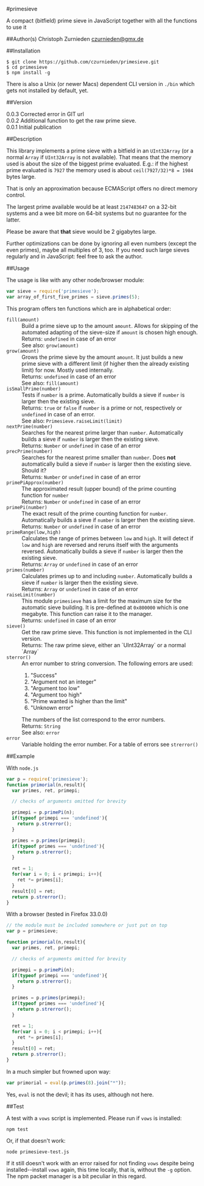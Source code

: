 #primesieve

A compact (bitfield) prime sieve in JavaScript together with all the functions to use it

##Author(s)
Christoph Zurnieden <czurnieden@gmx.de>

##Installation

```shell
$ git clone https://github.com/czurnieden/primesieve.git
$ cd primesieve
$ npm install -g
```
There is also a Unix (or newer Macs) dependent CLI version in `./bin` which
gets not installed by default, yet.

##Version

0.0.3 Corrected error in GIT url<br>
0.0.2 Additional function to get the raw prime sieve.<br>
0.0.1 Initial publication

##Description

This library implements a prime sieve with a bitfield in an `UInt32Array` (or a
normal `Array` if `UInt32Array` is not available). That means that the memory
used is about the size of the biggest prime evaluated. E.g.: if the highest
prime evaluated is `7927` the memory used is about `ceil(7927/32)*8 = 1984`
bytes large.

That is only an approximation because ECMAScript offers no direct memory control.

The largest prime available would be at least `2147483647` on a 32-bit systems
and a wee bit more on 64-bit systems but no guarantee for the latter.

Please be aware that **that** sieve would be 2 gigabytes large.

Further optimizations can be done by ignoring all even numbers (except the even
primes), maybe all multiples of 3, too. If you need such large sieves regularly
and in JavaScript: feel free to ask the author.

##Usage

The usage is like with any other node/browser module:
```javascript
var sieve = require('primesieve');
var array_of_first_five_primes = sieve.primes(5);
```

This program offers ten functions which are in alphabetical order:

<dl>
<dt><code>fill(amount)</code> </dt>
<dd>
Build a prime sieve up to the amount <code>amount</code>. Allows for skipping of the
automated adapting of the sieve-size if <code>amount</code> is chosen high enough.
<br>
Returns: <code>undefined</code> in case of an error
<br>
See also: <code>grow(amount)</code>
</dd>
<dt><code>grow(amount)</code></dt>
<dd>
Grows the prime sieve by the amount <code>amount</code>. It just builds a new prime sieve with
a different limit (if higher then the already existing limit) for now. Mostly
used internally.
<br>
Returns:  <code>undefined</code> in case of an error
<br>
See also: <code>fill(amount)</code>
</dd>
<dt><code>isSmallPrime(number)</code></dt>
<dd>
Tests if <code>number</code> is a prime. Automatically builds a sieve if <code>number</code> is larger then the existing sieve.
<br>
Returns: <code>true</code> or <code>false</code> if <code>number</code> is a prime or not, respectively or <code>undefined</code> in case of an error.
<br>
See also: <code>Primesieve.raiseLimit(limit)</code>
</dd>

</dd>
<dt><code>nextPrime(number)</code> </dt>
<dd>
Searches for the nearest prime larger than <code>number</code>. Automatically builds a
sieve if <code>number</code> is larger then the existing sieve.
<br>
Returns: <code>Number</code> or <code>undefined</code> in case of an error
</dd>

<dt><code>precPrime(number)</code></dt>
<dd>
Searches for the nearest prime smaller than <code>number</code>. Does <strong>not</strong> automatically build a sieve if <code>number</code> is larger then the existing sieve. Should it?
<br>
Returns: <code>Number</code> or <code>undefined</code> in case of an error
</dd>


<dt><code>primePiApprox(number)</code> </dt>
<dd>
The approximated result (upper bound) of the prime counting function for
<code>number</code>
<br>
Returns: <code>Number</code> or <code>undefined</code> in case of an error
</dd>

<dt><code>primePi(number)</code></dt>
<dd>
The exact result of the prime counting function for <code>number</code>. Automatically
builds a sieve if <code>number</code> is larger then the existing sieve.
<br>
Returns: <code>Number</code> or <code>undefined</code> in case of an error
</dd>

<dt><code>primeRange(low,high)</code></dt>
<dd>
Calculates the range of primes between <code>low</code> and <code>high</code>. It will detect if <code>low</code> and <code>high</code> are reversed and reruns itself with the arguments reversed.
Automatically builds a sieve if <code>number</code> is larger then the existing sieve.
<br>
Returns: <code>Array</code> or <code>undefined</code> in case of an error
</dd>
<dt><code>primes(number)</code></dt>
<dd>
Calculates primes up to and including <code>number</code>. Automatically builds a sieve if
<code>number</code> is larger then the existing sieve.
<br>
Returns: <code>Array</code> or <code>undefined</code> in case of an error
</dd>
<dt><code>raiseLimit(number)</code></dt>
<dd>
This module <code>primesieve</code> has a limit for the maximum size for the automatic
sieve building. It is pre-defined at <code>0x800000</code> which is one megabyte. This
function can raise it to the manager.
<br>
Returns: <code>undefined</code> in case of an error
</dd>
<dt><code>sieve()</code></dt>
<dd>
Get the raw prime sieve. This function is not implemented in the CLI version.
<br>
Returns: The raw prime sieve, either an `UInt32Array` or a normal `Array`
</dd>
<dt><code>sterror()</code></dt>
<dd>
An error number to string conversion. The following errors are used:
<ol>
<li>"Success"</li>
<li>"Argument not an integer"</li>
<li>"Argument too low"</li>
<li>"Argument too high"</li>
<li>"Prime wanted is higher than the limit"</li>
<li>"Unknown error"</li>
</ol>
The numbers of the list correspond to the error numbers.
<br>
Returns: <code>String</code>
<br>
See also: <code>error</code>
</dd>
<dt><code>error</code></dt>
<dd>
Variable holding the error number. For a table of errors see <code>strerror()</code>
</dd>
</dl>

##Example

With `node.js`

```javascript
var p = require('primesieve');
function primorial(n,result){
  var primes, ret, primepi;

  // checks of arguments omitted for brevity

  primepi = p.primePi(n);
  if(typeof primepi === 'undefined'){
    return p.strerror();
  }

  primes = p.primes(primepi);
  if(typeof primes === 'undefined'){
    return p.strerror();
  }

  ret = 1;
  for(var i = 0; i < primepi; i++){
    ret *= primes[i];
  }
  result[0] = ret;
  return p.strerror();
}
```

With a browser (tested in Firefox 33.0.0)

```javascript
// the module must be included somewhere or just put on top
var p = primesieve;

function primorial(n,result){
  var primes, ret, primepi;

  // checks of arguments omitted for brevity

  primepi = p.primePi(n);
  if(typeof primepi === 'undefined'){
    return p.strerror();
  }

  primes = p.primes(primepi);
  if(typeof primes === 'undefined'){
    return p.strerror();
  }

  ret = 1;
  for(var i = 0; i < primepi; i++){
    ret *= primes[i];
  }
  result[0] = ret;
  return p.strerror();
}
```

In a much simpler but frowned upon way:

```javascript
var primorial = eval(p.primes(8).join("*"));
```
Yes, `eval` is not the devil; it has its uses, although not here.

##Test

A test with a <code>vows</code> script is implemented. Please run if <code>vows</code> is installed:

```shell
npm test
```

Or, if that doesn't work:
```shell
node primesieve-test.js
```

If it still doesn't work with an error raised for not finding <code>vows</code>
despite being installed--install <code>vows</code> again, this time locally, that is, without the <code>-g</code> option. The npm packet manager is a bit peculiar in this regard.

